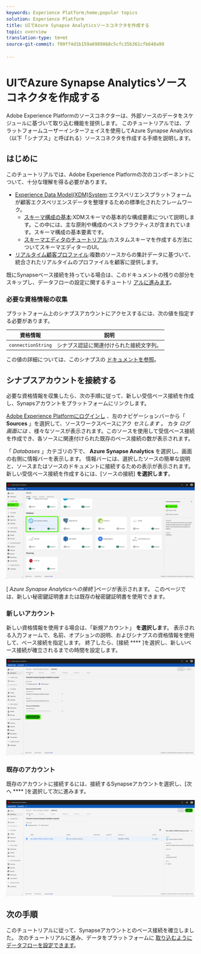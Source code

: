 ```yaml
---
keywords: Experience Platform;home;popular topics
solution: Experience Platform
title: UIでAzure Synapse Analyticsソースコネクタを作成する
topic: overview
translation-type: tm+mt
source-git-commit: f09ff4d1b159a6989868c5cfc35b361cfb640a99

---
```



# UIでAzure Synapse Analyticsソースコネクタを作成する

Adobe Experience Platformのソースコネクターは、外部ソースのデータをスケジュールに基づいて取り込む機能を提供します。 このチュートリアルでは、プラットフォームユーザーインターフェイスを使用してAzure Synapse Analytics（以下「シナプス」と呼ばれる）ソースコネクタを作成する手順を説明します。

## はじめに

このチュートリアルでは、Adobe Experience Platformの次のコンポーネントについて、十分な理解を得る必要があります。

* [Experience Data Model(XDM)System](../../../../../xdm/home.md):エクスペリエンスプラットフォームが顧客エクスペリエンスデータを整理するための標準化されたフレームワーク。
   * [スキーマ構成の基本](../../../../../xdm/schema/composition.md):XDMスキーマの基本的な構成要素について説明します。この中には、主な原則や構成のベストプラクティスが含まれています。スキーマ構成の基本要素です。
   * [スキーマエディタのチュートリアル](../../../../../xdm/tutorials/create-schema-ui.md):カスタムスキーマを作成する方法についてスキーマエディターのUI。
* [リアルタイム顧客プロファイル](../../../../../profile/home.md):複数のソースからの集計データに基づいて、統合されたリアルタイムのプロファイルを顧客に提供します。

既にSynapseベース接続を持っている場合は、このドキュメントの残りの部分をスキップし、データフローの設定に関するチュートリ [アルに進みます](../../dataflow/databases.md)。

### 必要な資格情報の収集

プラットフォーム上のシナプスアカウントにアクセスするには、次の値を指定する必要があります。

| 資格情報 | 説明 |
| ---------- | ----------- |
| `connectionString` | シナプス認証に関連付けられた接続文字列。 |

この値の詳細については、このシナプスの [ドキュメントを参照](https://docs.microsoft.com/en-us/azure/data-factory/connector-azure-sql-data-warehouse)。

## シナプスアカウントを接続する

必要な資格情報を収集したら、次の手順に従って、新しい受信ベース接続を作成し、Synapsアカウントをプラットフォームにリンクします。

<a href="https://platform.adobe.com" target="_blank">Adobe Experience Platformにログインし</a> 、左のナビゲーションバーから「 **Sources** 」を選択して、ソースワークスペースにアク *セスします* 。 カタ *ログ画面には* 、様々なソースが表示されます。このソースを使用して受信ベース接続を作成でき、各ソースに関連付けられた既存のベース接続の数が表示されます。

「 *Databases* 」カテゴリの下で、 **Azure Synapse Analytics** を選択し、画面の右側に情報バーを表示します。 情報バーには、選択したソースの簡単な説明と、ソースまたはソースのドキュメントに接続するための表示が表示されます。 新しい受信ベース接続を作成するには、[ソースの接続] **を選択します**。

![](../../../../images/tutorials/create/azure-synapse-analytics/sources-catalog.png)

[ *Azure Synapse Analyticsへの接続* ]ページが表示されます。 このページでは、新しい秘密鍵証明書または既存の秘密鍵証明書を使用できます。

### 新しいアカウント

新しい資格情報を使用する場合は、「新規アカウント」 **を選択しま**&#x200B;す。 表示される入力フォームで、名前、オプションの説明、およびシナプスの資格情報を使用して、ベース接続を指定します。 終了したら、[接続 **** ]を選択し、新しいベース接続が確立されるまでの時間を設定します。

![](../../../../images/tutorials/create/azure-synapse-analytics/new-credentials.png)

### 既存のアカウント

既存のアカウントに接続するには、接続するSynapseアカウントを選択し、[次へ **** ]を選択して次に進みます。

![](../../../../images/tutorials/create/azure-synapse-analytics/existing-credentials.png)

## 次の手順

このチュートリアルに従って、Synapseアカウントとのベース接続を確立しました。 次のチュートリアルに進み、データをプラットフォームに [取り込むようにデータフローを設定できます](../../dataflow/databases.md)。